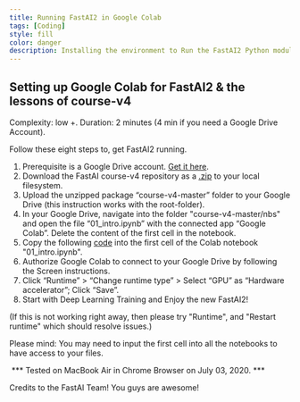 ```yaml
---
title: Running FastAI2 in Google Colab
tags: [Coding]
style: fill
color: danger
description: Installing the environment to Run the FastAI2 Python module on Google Colaboratory.
---
```


## Setting up Google Colab for FastAI2 & the lessons of course-v4

Complexity: low +.
Duration: 2 minutes (4 min if you need a Google Drive Account).

Follow these eight steps to, get FastAI2 running.

1. Prerequisite is a Google Drive account. [Get it here](https://www.google.com/drive/).
2. Download the FastAI course-v4 repository as a [.zip](https://github.com/fastai/course-v4/archive/master.zip) to your local filesystem.
3. Upload the unzipped package “course-v4-master” folder to your Google Drive (this instruction works with the root-folder).
4. In your Google Drive, navigate into the folder "course-v4-master/nbs" and open the file “01_intro.ipynb” with the connected app “Google Colab”. Delete the content of the first cell in the notebook.
5. Copy the following [code](https://raw.githubusercontent.com/seduerr91/fastAI_v4/master/fastAI2_colab_setup) into the first cell of the Colab notebook "01_intro.ipynb".
6. Authorize Google Colab to connect to your Google Drive by following the Screen instructions.
7. Click “Runtime” > “Change runtime type” > Select “GPU” as “Hardware accelerator”; Click “Save”.
8. Start with Deep Learning Training and Enjoy the new FastAI2!

(If this is not working right away, then please try "Runtime", and "Restart runtime" which should resolve issues.)

Please mind: You may need to input the first cell into all the notebooks to have access to your files.

 *** Tested on MacBook Air in Chrome Browser on July 03, 2020. ***

Credits to the FastAI Team! You guys are awesome!
